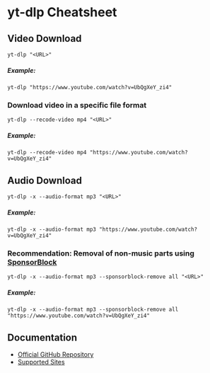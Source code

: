 # yt-dlp Cheatsheet

## Video Download

```
yt-dlp "<URL>"
```

##### Example:

```
yt-dlp "https://www.youtube.com/watch?v=UbQgXeY_zi4"
```

### Download video in a specific file format

```
yt-dlp --recode-video mp4 "<URL>"
```

##### Example:

```
yt-dlp --recode-video mp4 "https://www.youtube.com/watch?v=UbQgXeY_zi4"
```

## Audio Download

```
yt-dlp -x --audio-format mp3 "<URL>"
```

##### Example:

```
yt-dlp -x --audio-format mp3 "https://www.youtube.com/watch?v=UbQgXeY_zi4"
```

### Recommendation: Removal of non-music parts using [SponsorBlock](https://sponsor.ajay.app/)

```
yt-dlp -x --audio-format mp3 --sponsorblock-remove all "<URL>"
```

##### Example:

```
yt-dlp -x --audio-format mp3 --sponsorblock-remove all "https://www.youtube.com/watch?v=UbQgXeY_zi4"
```

## Documentation

- [Official GitHub Repository](https://github.com/yt-dlp/yt-dlp)
- [Supported Sites](https://github.com/yt-dlp/yt-dlp/blob/master/supportedsites.md)
